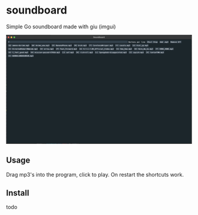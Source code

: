 # soundboard
Simple Go soundboard made with giu (imgui)

![screenshot](./print.png)

## Usage
Drag mp3's into the program, click to play. On restart the shortcuts work.

## Install

todo
